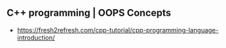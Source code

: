 ## C++ programming | OOPS Concepts

- https://fresh2refresh.com/cpp-tutorial/cpp-programming-language-introduction/